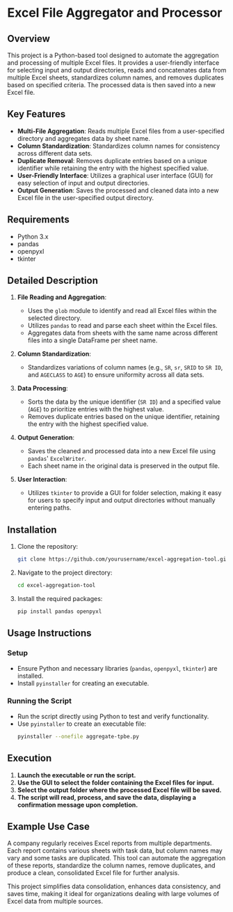 # Excel File Aggregator and Processor

## Overview
This project is a Python-based tool designed to automate the aggregation and processing of multiple Excel files. It provides a user-friendly interface for selecting input and output directories, reads and concatenates data from multiple Excel sheets, standardizes column names, and removes duplicates based on specified criteria. The processed data is then saved into a new Excel file.

## Key Features
- **Multi-File Aggregation**: Reads multiple Excel files from a user-specified directory and aggregates data by sheet name.
- **Column Standardization**: Standardizes column names for consistency across different data sets.
- **Duplicate Removal**: Removes duplicate entries based on a unique identifier while retaining the entry with the highest specified value.
- **User-Friendly Interface**: Utilizes a graphical user interface (GUI) for easy selection of input and output directories.
- **Output Generation**: Saves the processed and cleaned data into a new Excel file in the user-specified output directory.

## Requirements
- Python 3.x
- pandas
- openpyxl
- tkinter

## Detailed Description

1. **File Reading and Aggregation**:
    - Uses the `glob` module to identify and read all Excel files within the selected directory.
    - Utilizes `pandas` to read and parse each sheet within the Excel files.
    - Aggregates data from sheets with the same name across different files into a single DataFrame per sheet name.

2. **Column Standardization**:
    - Standardizes variations of column names (e.g., `SR`, `sr`, `SRID` to `SR ID`, and `AGECLASS` to `AGE`) to ensure uniformity across all data sets.

3. **Data Processing**:
    - Sorts the data by the unique identifier (`SR ID`) and a specified value (`AGE`) to prioritize entries with the highest value.
    - Removes duplicate entries based on the unique identifier, retaining the entry with the highest specified value.

4. **Output Generation**:
    - Saves the cleaned and processed data into a new Excel file using `pandas`' `ExcelWriter`.
    - Each sheet name in the original data is preserved in the output file.

5. **User Interaction**:
    - Utilizes `tkinter` to provide a GUI for folder selection, making it easy for users to specify input and output directories without manually entering paths.

## Installation
1. Clone the repository:
    ```sh
    git clone https://github.com/yourusername/excel-aggregation-tool.git
    ```
2. Navigate to the project directory:
    ```sh
    cd excel-aggregation-tool
    ```
3. Install the required packages:
    ```sh
    pip install pandas openpyxl
    ```

## Usage Instructions

### Setup
- Ensure Python and necessary libraries (`pandas`, `openpyxl`, `tkinter`) are installed.
- Install `pyinstaller` for creating an executable.

### Running the Script
- Run the script directly using Python to test and verify functionality.
- Use `pyinstaller` to create an executable file:
  ```sh
  pyinstaller --onefile aggregate-tpbe.py

## Execution
1. **Launch the executable or run the script.**
2. **Use the GUI to select the folder containing the Excel files for input.**
3. **Select the output folder where the processed Excel file will be saved.**
4. **The script will read, process, and save the data, displaying a confirmation message upon completion.**

## Example Use Case
A company regularly receives Excel reports from multiple departments. Each report contains various sheets with task data, but column names may vary and some tasks are duplicated. This tool can automate the aggregation of these reports, standardize the column names, remove duplicates, and produce a clean, consolidated Excel file for further analysis.

This project simplifies data consolidation, enhances data consistency, and saves time, making it ideal for organizations dealing with large volumes of Excel data from multiple sources.